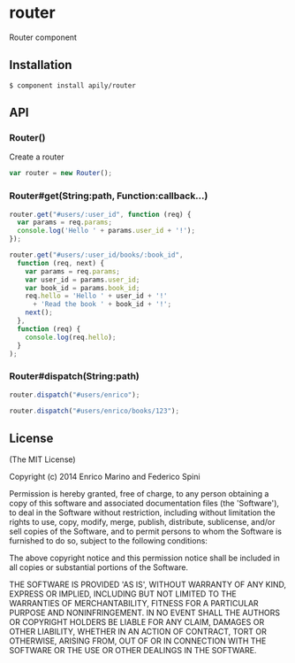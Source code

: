 # router

Router component

## Installation

    $ component install apily/router


## API

### Router()
Create a router

```js
var router = new Router();
```

### Router#get(String:path, Function:callback...)

```js
router.get("#users/:user_id", function (req) {
  var params = req.params;
  console.log('Hello ' + params.user_id + '!');
});
```

```js
router.get("#users/:user_id/books/:book_id", 
  function (req, next) {
    var params = req.params;
    var user_id = params.user_id;
    var book_id = params.book_id; 
    req.hello = 'Hello ' + user_id + '!' 
      + 'Read the book ' + book_id + '!';
    next();
  },
  function (req) {
    console.log(req.hello);
  }
);
```

### Router#dispatch(String:path)

```js
router.dispatch("#users/enrico");
```

```js
router.dispatch("#users/enrico/books/123");
```

## License

(The MIT License)

Copyright (c) 2014 Enrico Marino and Federico Spini

Permission is hereby granted, free of charge, to any person obtaining
a copy of this software and associated documentation files (the
'Software'), to deal in the Software without restriction, including
without limitation the rights to use, copy, modify, merge, publish,
distribute, sublicense, and/or sell copies of the Software, and to
permit persons to whom the Software is furnished to do so, subject to
the following conditions:

The above copyright notice and this permission notice shall be
included in all copies or substantial portions of the Software.

THE SOFTWARE IS PROVIDED 'AS IS', WITHOUT WARRANTY OF ANY KIND,
EXPRESS OR IMPLIED, INCLUDING BUT NOT LIMITED TO THE WARRANTIES OF
MERCHANTABILITY, FITNESS FOR A PARTICULAR PURPOSE AND NONINFRINGEMENT.
IN NO EVENT SHALL THE AUTHORS OR COPYRIGHT HOLDERS BE LIABLE FOR ANY
CLAIM, DAMAGES OR OTHER LIABILITY, WHETHER IN AN ACTION OF CONTRACT,
TORT OR OTHERWISE, ARISING FROM, OUT OF OR IN CONNECTION WITH THE
SOFTWARE OR THE USE OR OTHER DEALINGS IN THE SOFTWARE.
